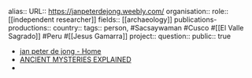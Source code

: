 alias::
URL:: https://janpeterdejong.weebly.com/
organisation::
role:: [[independent researcher]] 
fields:: [[archaeology]] 
publications-productions:: 
country::
tags:: person, #Sacsaywaman #Cusco #[[El Valle Sagrado]] #Peru #[[Jesus Gamarra]]
project::
question::
public:: true
- [jan peter de jong - Home](https://janpeterdejong.weebly.com/)
- [ANCIENT MYSTERIES EXPLAINED](http://www.ancient-mysteries-explained.com/)
-